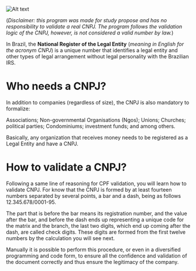 ![Alt text](/Users/emidiovaleretoneto/Downloads?raw=true "Title")

(*Disclaimer: this program was made for study propose and has no responsibility to validate a real CNPJ. The program follows the validation logic of the CNPJ, however, is not considered a valid number by law.*)

In Brazil, the **National Register of the Legal Entity** (*meaning in English for the acronym CNPJ*) is a unique number that identifies a legal entity and other types of legal arrangement without legal personality with the Brazilian IRS.

# Who needs a CNPJ?

In addition to companies (regardless of size), the CNPJ is also mandatory to formalize:

Associations;
Non-governmental Organisations (Ngos);
Unions;
Churches;
political parties;
Condominiums;
investment funds; 
and among others.

Basically, any organization that receives money needs to be registered as a Legal Entity and have a CNPJ.

# How to validate a CNPJ?

Following a same line of reasoning for CPF validation, you will learn how to validate CNPJ. For know that the CNPJ is formed by at least fourteen numbers separated by several points, a bar and a dash, being as follows 12.345.678/0001-95.

The part that is before the bar means its registration number, and the value after the bar, and before the dash ends up representing a unique code for the matrix and the branch, the last two digits, which end up coming after the dash, are called check digits. These digits are formed from the first twelve numbers by the calculation you will see next.

Manually it is possible to perform this procedure, or even in a diversified programming and code form, to ensure all the confidence and validation of the document correctly and thus ensure the legitimacy of the company.
